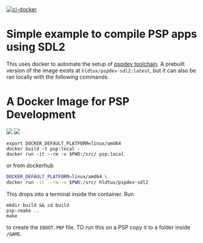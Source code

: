 [![ci-docker](https://github.com/humbertodias/docker-pspdev-sdl2/actions/workflows/deploy.yml/badge.svg)](https://github.com/humbertodias/docker-pspdev-sdl2/actions/workflows/deploy.yml)

# Simple example to compile PSP apps using SDL2

This uses docker to automate the setup of [pspdev toolchain](https://pspdev.github.io/). A prebuilt version of the image exists at `hldtux/pspdev-sdl2:latest`, but it can also be ran locally with the following commands. 

# A Docker Image for PSP Development

[![](https://images.microbadger.com/badges/image/hldtux/pspdev-sdl2.svg)](https://microbadger.com/images/hldtux/pspdev-sdl2)
[![](https://img.shields.io/docker/pulls/hldtux/pspdev-sdl2.svg?maxAge=604800)](https://hub.docker.com/r/hldtux/pspdev-sdl2/)

```shell
export DOCKER_DEFAULT_PLATFORM=linux/amd64
docker build -t psp:local .
docker run -it --rm -v $PWD:/src/ psp:local
```

or from dockerhub
```sh
DOCKER_DEFAULT_PLATFORM=linux/amd64 \
docker run -it --rm -v $PWD:/src/ hldtux/pspdev-sdl2
```

This drops into a terminal inside the container. Run 

```shell
mkdir build && cd build
psp-cmake ..
make
```

to create the `EBOOT.PBP` file. TO run this on a PSP copy it to a folder inside `/GAME`.

